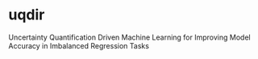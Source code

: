 # uqdir
Uncertainty Quantification Driven Machine Learning for Improving Model Accuracy in Imbalanced Regression Tasks
